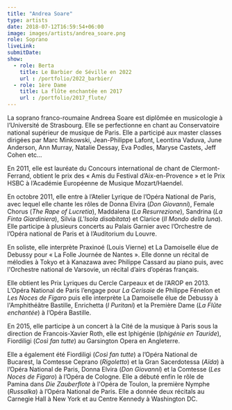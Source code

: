 ```yaml
---
title: "Andrea Soare"
type: artists
date: 2018-07-12T16:59:54+06:00
image: images/artists/andrea_soare.png
role: Soprano
liveLink: 
submitDate: 
show:
  - role: Berta
    title: Le Barbier de Séville en 2022
    url : /portfolio/2022_barbier/
  - role: 1ère Dame
    title: La flûte enchantée en 2017
    url : /portfolio/2017_flute/
---
```


La soprano franco-roumaine Andreea Soare est diplômée en musicologie à l’Université de Strasbourg. Elle se perfectionne en chant au Conservatoire national supérieur de musique de Paris. Elle a participé aux master classes dirigées par Marc Minkowski, Jean-Philippe Lafont, Leontina Vaduva, June Anderson, Ann Murray, Natalie Dessay, Eva Podles, Maryse Castets, Jeff Cohen etc…

En 2011, elle est lauréate du Concours international de chant de Clermont-Ferrand, obtient le prix des « Amis du Festival d’Aix-en-Provence » et le Prix HSBC à l’Académie Européenne de Musique Mozart/Haendel.

En octobre 2011, elle entre à l’Atelier Lyrique de l’Opéra National de Paris, avec lequel elle chante les rôles de Donna Elvira (*Don Giovanni*), Female Chorus (*The Rape of Lucretia*), Maddalena (*La Resurrezione*), Sandrina (*La Finta Giardiniera*), Silvia (*L'Isola disabitata*) et Clarice (*Il Mondo della luna*). Elle participe à plusieurs concerts au Palais Garnier avec l’Orchestre de l’Opéra national de Paris et à l’Auditorium du Louvre.

En soliste, elle interprète Praxinoé (Louis Vierne) et La Damoiselle élue de Debussy pour « La Folle Journée de Nantes ». Elle donne un récital de mélodies à Tokyo et à Kanazawa avec Philippe Cassard au piano puis, avec l'Orchestre national de Varsovie, un récital d’airs d’opéras français.

Elle obtient les Prix Lyriques du Cercle Carpeaux et de l’AROP en 2013. L’Opéra National de Paris l’engage pour *La Cerisaie* de Philippe Fénelon et *Les Noces de Figaro* puis elle interprète La Damoiselle élue de Debussy à l'Amphithéâtre Bastille, Enrichetta (*I Puritani*) et la Première Dame (*La Flûte enchantée*) à l’Opéra Bastille.

En 2015, elle participe à un concert à la Cité de la musique à Paris sous la direction de Francois-Xavier Roth, elle est Iphigénie (*Iphigénie en Tauride*), Fiordiligi (*Così fan tutte*) au Garsington Opera en Angleterre.

Elle a également été Fiordiligi (*Così fan tutte*) a l’Opéra National de Bucarest, la Comtesse Ceprano (*Rigoletto*) et la Gran Sacerdotessa (*Aïda*) à l’Opéra National de Paris, Donna Elvira (*Don Giovanni*) et la Comtesse (*Les Noces de Figaro*) à l’Opéra de Cologne. Elle a débuté enfin le rôle de Pamina dans *Die Zauberflote* à l'Opéra de Toulon, la première Nymphe (*Russalka*) à l’Opéra National de Paris. Elle a donnée deux récitals au Carnegie Hall à New York et au Centre Kennedy à Washington DC.

